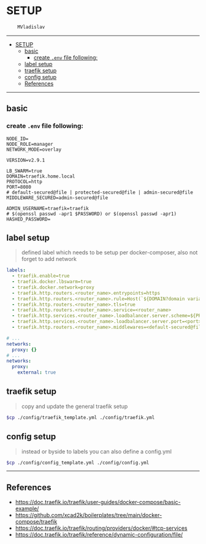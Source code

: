 # SETUP

```sh
    MVladislav
```

---

- [SETUP](#setup)
  - [basic](#basic)
    - [create `.env` file following:](#create-env-file-following)
  - [label setup](#label-setup)
  - [traefik setup](#traefik-setup)
  - [config setup](#config-setup)
  - [References](#references)

---

## basic

### create `.env` file following:

```env
NODE_ID=
NODE_ROLE=manager
NETWORK_MODE=overlay

VERSION=v2.9.1

LB_SWARM=true
DOMAIN=traefik.home.local
PROTOCOL=http
PORT=8080
# default-secured@file | protected-secured@file | admin-secured@file
MIDDLEWARE_SECURED=admin-secured@file

ADMIN_USERNAME=traefik=traefik
# $(openssl passwd -apr1 $PASSWORD) or $(openssl passwd -apr1)
HASHED_PASSWORD=
```

## label setup

> defined label which needs to be setup per docker-composer,
> also not forget to add network

```yml
labels:
  - traefik.enable=true
  - traefik.docker.lbswarm=true
  - traefik.docker.network=proxy
  - traefik.http.routers.<router_name>.entrypoints=https
  - traefik.http.routers.<router_name>.rule=Host(`${DOMAIN?domain variable not set}`)
  - traefik.http.routers.<router_name>.tls=true
  - traefik.http.routers.<router_name>.service=<router_name>
  - traefik.http.services.<router_name>.loadbalancer.server.scheme=${PROTOCOL:-https}
  - traefik.http.services.<router_name>.loadbalancer.server.port=<port>
  - traefik.http.routers.<router_name>.middlewares=<default-secured@file | protected-secured@file | admin-secured@file>
```

```yml
# ...
networks:
  proxy: {}
# ...
networks:
  proxy:
    external: true
```

## traefik setup

> copy and update the general traefik setup

```sh
$cp ./config/traefik_template.yml ./config/traefik.yml
```

## config setup

> instead or byside to labels you can also define a config.yml

```sh
$cp ./config/config_template.yml ./config/config.yml
```

---

## References

- <https://doc.traefik.io/traefik/user-guides/docker-compose/basic-example/>
- <https://github.com/xcad2k/boilerplates/tree/main/docker-compose/traefik>
- <https://doc.traefik.io/traefik/routing/providers/docker/#tcp-services>
- <https://doc.traefik.io/traefik/reference/dynamic-configuration/file/>
